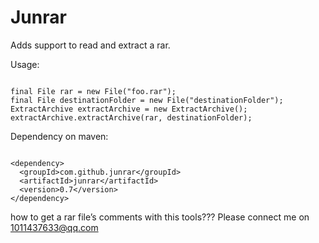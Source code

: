 Junrar
=====

Adds support to read and extract a rar.

Usage:
```

final File rar = new File("foo.rar");  
final File destinationFolder = new File("destinationFolder");  
ExtractArchive extractArchive = new ExtractArchive();  
extractArchive.extractArchive(rar, destinationFolder);  
```
Dependency on maven:  
```

<dependency>  
  <groupId>com.github.junrar</groupId>  
  <artifactId>junrar</artifactId>
  <version>0.7</version>  
</dependency>  
```

how to get a rar file’s comments with this tools???
Please connect me on 1011437633@qq.com
